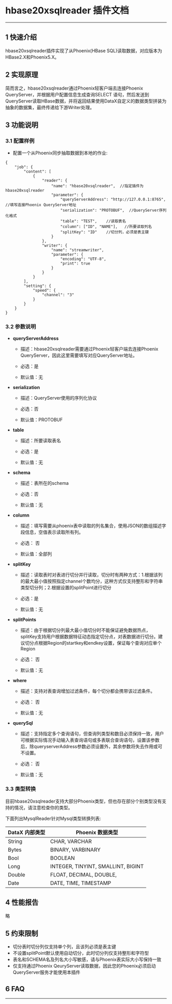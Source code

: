 # hbase20xsqlreader  插件文档


___


 
## 1 快速介绍

hbase20xsqlreader插件实现了从Phoenix(HBase SQL)读取数据，对应版本为HBase2.X和Phoenix5.X。

## 2 实现原理

简而言之，hbase20xsqlreader通过Phoenix轻客户端去连接Phoenix QueryServer，并根据用户配置信息生成查询SELECT 语句，然后发送到QueryServer读取HBase数据，并将返回结果使用DataX自定义的数据类型拼装为抽象的数据集，最终传递给下游Writer处理。

## 3 功能说明

### 3.1 配置样例

* 配置一个从Phoenix同步抽取数据到本地的作业:

```
{
    "job": {
        "content": [
            {
                "reader": {
                    "name": "hbase20xsqlreader",  //指定插件为hbase20xsqlreader
                    "parameter": {
                        "queryServerAddress": "http://127.0.0.1:8765",  //填写连接Phoenix QueryServer地址
                        "serialization": "PROTOBUF",  //QueryServer序列化格式
                        "table": "TEST",    //读取表名
                        "column": ["ID", "NAME"],   //所要读取列名
                        "splitKey": "ID"    //切分列，必须是表主键
                    }
                },
                "writer": {
                    "name": "streamwriter",
                    "parameter": {
                        "encoding": "UTF-8",
                        "print": true
                    }
                }
            }
        ],
        "setting": {
            "speed": {
                "channel": "3"
            }
        }
    }
}
```


### 3.2 参数说明

* **queryServerAddress**

	* 描述：hbase20xsqlreader需要通过Phoenix轻客户端去连接Phoenix QueryServer，因此这里需要填写对应QueryServer地址。
 
	* 必选：是 <br />
 
	* 默认值：无 <br />
 
* **serialization**
 
	* 描述：QueryServer使用的序列化协议
 
	* 必选：否 <br />
 
	* 默认值：PROTOBUF <br />
	
* **table**

	* 描述：所要读取表名
	
	* 必选：是 <br />
 
	* 默认值：无 <br />
	
* **schema**

	* 描述：表所在的schema
	
	* 必选：否 <br />
 
	* 默认值：无 <br />
		
* **column**

	* 描述：填写需要从phoenix表中读取的列名集合，使用JSON的数组描述字段信息，空值表示读取所有列。
 
	* 必选： 否<br />
 
	* 默认值：全部列 <br />
 
* **splitKey**

	* 描述：读取表时对表进行切分并行读取，切分时有两种方式：1.根据该列的最大最小值按照指定channel个数均分，这种方式仅支持整形和字符串类型切分列；2.根据设置的splitPoint进行切分
	
	* 必选：是 <br />
 
	* 默认值：无 <br />

* **splitPoints**

	* 描述：由于根据切分列最大最小值切分时不能保证避免数据热点，splitKey支持用户根据数据特征动态指定切分点，对表数据进行切分。建议切分点根据Region的startkey和endkey设置，保证每个查询对应单个Region
 
	* 必选： 否<br />
 
	* 默认值：无 <br />
	
* **where**
    
    * 描述：支持对表查询增加过滤条件，每个切分都会携带该过滤条件。
     
    * 必选： 否<br />
     
    * 默认值：无<br />
    
* **querySql**
        
    * 描述：支持指定多个查询语句，但查询列类型和数目必须保持一致，用户可根据实际情况手动输入表查询语句或多表联合查询语句，设置该参数后，除queryserverAddress参数必须设置外，其余参数将失去作用或可不设置。
         
    * 必选： 否<br />
         
    * 默认值：无<br />
    

### 3.3 类型转换

目前hbase20xsqlreader支持大部分Phoenix类型，但也存在部分个别类型没有支持的情况，请注意检查你的类型。

下面列出MysqlReader针对Mysql类型转换列表:


| DataX 内部类型| Phoenix 数据类型    |
| -------- | -----  |
| String     |CHAR, VARCHAR|
| Bytes   |BINARY, VARBINARY|
| Bool   |BOOLEAN   | 
| Long     |INTEGER, TINYINT, SMALLINT, BIGINT  | 
| Double  |FLOAT, DECIMAL, DOUBLE,   |  
| Date    |DATE, TIME, TIMESTAMP    | 



## 4 性能报告

略

## 5 约束限制

* 切分表时切分列仅支持单个列，且该列必须是表主键
* 不设置splitPoint默认使用自动切分，此时切分列仅支持整形和字符型
* 表名和SCHEMA名及列名大小写敏感，请与Phoenix表实际大小写保持一致
* 仅支持通过Phoenix QeuryServer读取数据，因此您的Phoenix必须启动QueryServer服务才能使用本插件

## 6 FAQ

***


